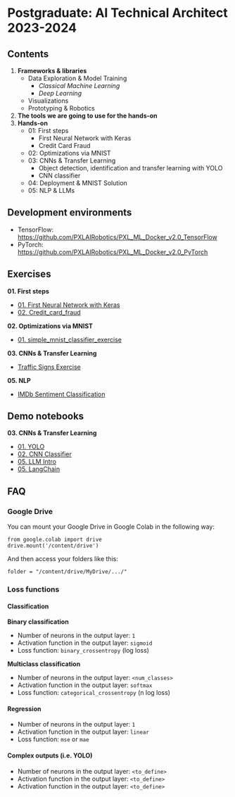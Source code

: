 # Postgraduate: AI Technical Architect 2023-2024

## Contents

1. **Frameworks & libraries**
   - Data Exploration & Model Training
     - *Classical Machine Learning*
     - *Deep Learning*
   - Visualizations
   - Prototyping & Robotics
2. **The tools we are going to use for the hands-on**
3. **Hands-on**
   - 01: First steps
     - First Neural Network with Keras
     - Credit Card Fraud
   - 02: Optimizations via MNIST
   - 03: CNNs & Transfer Learning
     - Object detection, identification and transfer learning with YOLO
     - CNN classifier
   - 04: Deployment & MNIST Solution
   - 05: NLP & LLMs


## Development environments
* TensorFlow: https://github.com/PXLAIRobotics/PXL_ML_Docker_v2.0_TensorFlow
* PyTorch: https://github.com/PXLAIRobotics/PXL_ML_Docker_v2.0_PyTorch


## Exercises
**01. First steps**
* [01. First Neural Network with Keras](01.%20First%20Steps/01.%20First%20Neural%20Network%20with%20Keras.ipynb)  
* [02. Credit_card_fraud](01.%20First%20Steps/02.%20Credit_card_fraud.ipynb)

**02. Optimizations via MNIST**
* [01. simple_mnist_classifier_exercise](02.%20Optimization/01.%20simple_mnist_classifier_exercise.ipynb)

**03. CNNs & Transfer Learning**
* [Traffic Signs Exercise](03.%20CNNs%20_%20Transfer%20Learning/Traffic%20Signs%20Exercise.md)

**05. NLP**
* [IMDb Sentiment Classification](05_NLP/03.%20basic_imdb_classifier_exercise.ipynb)

## Demo notebooks
**03. CNNs & Transfer Learning**
* [01. YOLO](03.%20CNNs%20_%20Transfer%20Learning/01.%20YOLO.ipynb)
* [02. CNN Classifier](03.%20CNNs%20_%20Transfer%20Learning/02.%20demo_cnn_classifier.ipynb)
* [05. LLM Intro](05_NLP/01.%20Practical_example_with_LLMs.ipynb)
* [05. LangChain](05_NLP/02.%20LangChain_Example.ipynb)

## FAQ

### Google Drive
You can mount your Google Drive in Google Colab in the following way:

```
from google.colab import drive
drive.mount('/content/drive')
```

And then access your folders like this:

```
folder = "/content/drive/MyDrive/.../"
```

### Loss functions
#### Classification
**Binary classification**
* Number of neurons in the output layer: `1`
* Activation function in the output layer: `sigmoid`
* Loss function: `binary_crossentropy` (log loss)

**Multiclass classification**
* Number of neurons in the output layer: `<num_classes>`
* Activation function in the output layer: `softmax`
* Loss function: `categorical_crossentropy` (n log loss)

#### Regression
* Number of neurons in the output layer: `1`
* Activation function in the output layer: `linear`
* Loss function: `mse` or `mae`

#### Complex outputs (i.e. YOLO)
* Number of neurons in the output layer: `<to_define>`
* Activation function in the output layer: `<to_define>`
* Activation function in the output layer: `<to_define>`
